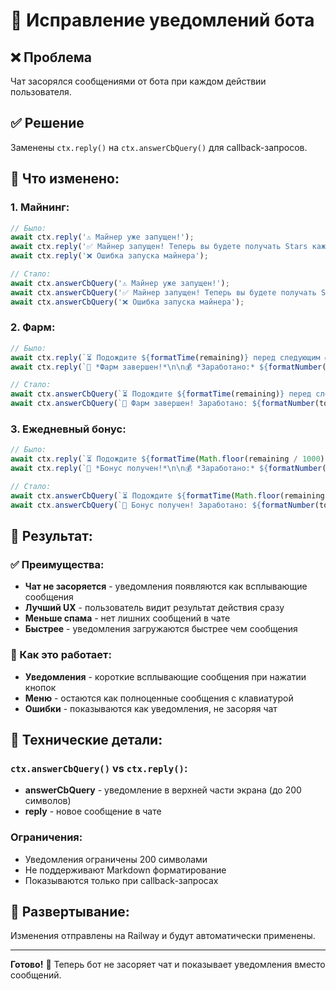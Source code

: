 # 🔧 Исправление уведомлений бота

## ❌ Проблема
Чат засорялся сообщениями от бота при каждом действии пользователя.

## ✅ Решение
Заменены `ctx.reply()` на `ctx.answerCbQuery()` для callback-запросов.

## 🔄 Что изменено:

### 1. **Майнинг:**
```javascript
// Было:
await ctx.reply('⚠️ Майнер уже запущен!');
await ctx.reply('✅ Майнер запущен! Теперь вы будете получать Stars каждый час.');
await ctx.reply('❌ Ошибка запуска майнера');

// Стало:
await ctx.answerCbQuery('⚠️ Майнер уже запущен!');
await ctx.answerCbQuery('✅ Майнер запущен! Теперь вы будете получать Stars каждый час.');
await ctx.answerCbQuery('❌ Ошибка запуска майнера');
```

### 2. **Фарм:**
```javascript
// Было:
await ctx.reply(`⏳ Подождите ${formatTime(remaining)} перед следующим фармом!`);
await ctx.reply(`🌾 *Фарм завершен!*\n\n💰 *Заработано:* ${formatNumber(totalReward)} Stars\n...`);

// Стало:
await ctx.answerCbQuery(`⏳ Подождите ${formatTime(remaining)} перед следующим фармом!`);
await ctx.answerCbQuery(`🌾 Фарм завершен! Заработано: ${formatNumber(totalReward)} Stars`);
```

### 3. **Ежедневный бонус:**
```javascript
// Было:
await ctx.reply(`⏳ Подождите ${formatTime(Math.floor(remaining / 1000))} до следующего бонуса!`);
await ctx.reply(`🎁 *Бонус получен!*\n\n💰 *Заработано:* ${formatNumber(totalReward)} Stars\n...`);

// Стало:
await ctx.answerCbQuery(`⏳ Подождите ${formatTime(Math.floor(remaining / 1000))} до следующего бонуса!`);
await ctx.answerCbQuery(`🎁 Бонус получен! Заработано: ${formatNumber(totalReward)} Stars, серия: ${newStreak} дней`);
```

## 🎯 Результат:

### ✅ Преимущества:
- **Чат не засоряется** - уведомления появляются как всплывающие сообщения
- **Лучший UX** - пользователь видит результат действия сразу
- **Меньше спама** - нет лишних сообщений в чате
- **Быстрее** - уведомления загружаются быстрее чем сообщения

### 📱 Как это работает:
- **Уведомления** - короткие всплывающие сообщения при нажатии кнопок
- **Меню** - остаются как полноценные сообщения с клавиатурой
- **Ошибки** - показываются как уведомления, не засоряя чат

## 🔧 Технические детали:

### `ctx.answerCbQuery()` vs `ctx.reply()`:
- **answerCbQuery** - уведомление в верхней части экрана (до 200 символов)
- **reply** - новое сообщение в чате

### Ограничения:
- Уведомления ограничены 200 символами
- Не поддерживают Markdown форматирование
- Показываются только при callback-запросах

## 🚀 Развертывание:
Изменения отправлены на Railway и будут автоматически применены.

---

**Готово!** 🎉 Теперь бот не засоряет чат и показывает уведомления вместо сообщений.